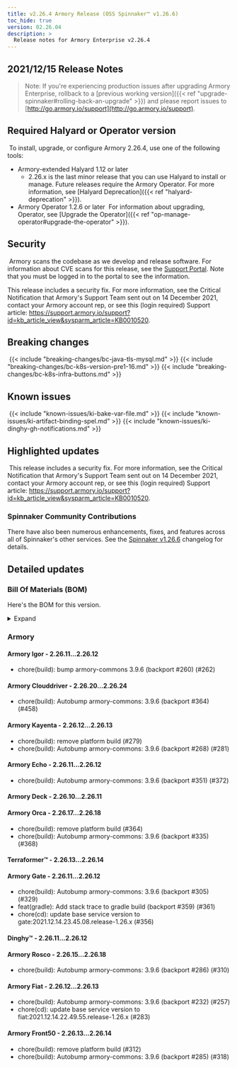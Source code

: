 ```yaml
---
title: v2.26.4 Armory Release (OSS Spinnaker™ v1.26.6)
toc_hide: true
version: 02.26.04
description: >
  Release notes for Armory Enterprise v2.26.4
---
```


## 2021/12/15 Release Notes

> Note: If you're experiencing production issues after upgrading Armory Enterprise, rollback to a [previous working version]({{< ref "upgrade-spinnaker#rolling-back-an-upgrade" >}}) and please report issues to [http://go.armory.io/support](http://go.armory.io/support).

## Required Halyard or Operator version
​
To install, upgrade, or configure Armory 2.26.4, use one of the following tools:
​
- Armory-extended Halyard 1.12 or later
  - 2.26.x is the last minor release that you can use Halyard to install or manage. Future releases require the Armory Operator. For more information, see [Halyard Deprecation]({{< ref "halyard-deprecation" >}}).
​
- Armory Operator 1.2.6 or later
​
   For information about upgrading, Operator, see [Upgrade the Operator]({{< ref "op-manage-operator#upgrade-the-operator" >}}).
​
​
## Security
​
Armory scans the codebase as we develop and release software. For information about CVE scans for this release, see the [Support Portal](https://support.armory.io/support?id=kb_article_view&sysparm_article=KB0010414). Note that you must be logged in to the portal to see the information.

This release includes a security fix. For more information, see the Critical Notification that Armory's Support Team sent out on 14 December 2021, contact your Armory account rep, or see this (login required) Support article: https://support.armory.io/support?id=kb_article_view&sysparm_article=KB0010520.
​
## Breaking changes
<!-- Copy/paste from the previous version if there are recent ones. We can drop breaking changes after 3 minor versions. Add new ones from OSS and Armory. -->
​
{{< include "breaking-changes/bc-java-tls-mysql.md" >}}
​
{{< include "breaking-changes/bc-k8s-version-pre1-16.md" >}}
​
{{< include "breaking-changes/bc-k8s-infra-buttons.md" >}}
​
## Known issues
<!-- Copy/paste known issues from the previous version if they're not fixed. Add new ones from OSS and Armory. If there aren't any issues, state that so readers don't think we forgot to fill out this section. -->
​
{{< include "known-issues/ki-bake-var-file.md" >}}
{{< include "known-issues/ki-artifact-binding-spel.md" >}}
{{< include "known-issues/ki-dinghy-gh-notifications.md" >}}
​
## Highlighted updates
​
This release includes a security fix. For more information, see the Critical Notification that Armory's Support Team sent out on 14 December 2021, contact your Armory account rep, or see this (login required) Support article: https://support.armory.io/support?id=kb_article_view&sysparm_article=KB0010520.

###  Spinnaker Community Contributions

There have also been numerous enhancements, fixes, and features across all of Spinnaker's other services. See the
[Spinnaker v1.26.6](https://www.spinnaker.io/changelogs/1.26.6-changelog/) changelog for details.

## Detailed updates

### Bill Of Materials (BOM)

Here's the BOM for this version.
<details><summary>Expand</summary>
<pre class="highlight">
<code>version: 2.26.4
timestamp: "2021-12-15 17:47:54"
services:
    clouddriver:
        commit: 18729608df655fa9ffdf28a968e4bdf22e140e59
        version: 2.26.24
    deck:
        commit: 198d62eae2710dceed1f462e50a183abba613fef
        version: 2.26.11
    dinghy:
        commit: d1406fad85771d7f44a266d3302d6195c00d7ec2
        version: 2.26.12
    echo:
        commit: ce4f4ed265be8cb746784c6fd4bed7bf5156107e
        version: 2.26.12
    fiat:
        commit: e46182a670fc9bac7c02f809df7ffe65c89ba148
        version: 2.26.13
    front50:
        commit: 7e14c30538a9b97468aba0360408abf4a06bc0dd
        version: 2.26.14
    gate:
        commit: 41c92b2d613e47521c60d2c9036504ff405fbb91
        version: 2.26.12
    igor:
        commit: 889135384533cd723c0a6377a37a7365cf92a8b2
        version: 2.26.12
    kayenta:
        commit: 2403ad86e76898a65939ebdf879bf287fa8b1429
        version: 2.26.13
    monitoring-daemon:
        version: 2.26.0
    monitoring-third-party:
        version: 2.26.0
    orca:
        commit: 624af61e6bf75bc92e67a6bef6439f8ae29ec79a
        version: 2.26.18
    rosco:
        commit: cbb42562fad6583e6efcb24a7378cb6fd84668f0
        version: 2.26.18
    terraformer:
        commit: 2dc177734c1445252dfeb3b8353ce94596c8a4c3
        version: 2.26.14
dependencies:
    redis:
        version: 2:2.8.4-2
artifactSources:
    dockerRegistry: docker.io/armory
</code>
</pre>
</details>

### Armory


#### Armory Igor - 2.26.11...2.26.12

  - chore(build): bump armory-commons 3.9.6 (backport #260) (#262)

#### Armory Clouddriver - 2.26.20...2.26.24

  - chore(build): Autobump armory-commons: 3.9.6 (backport #364) (#458)

#### Armory Kayenta - 2.26.12...2.26.13

  - chore(build): remove platform build (#279)
  - chore(build): Autobump armory-commons: 3.9.6 (backport #268) (#281)

#### Armory Echo - 2.26.11...2.26.12

  - chore(build): Autobump armory-commons: 3.9.6 (backport #351) (#372)

#### Armory Deck - 2.26.10...2.26.11


#### Armory Orca - 2.26.17...2.26.18

  - chore(build): remove platform build (#364)
  - chore(build): Autobump armory-commons: 3.9.6 (backport #335) (#368)

#### Terraformer™ - 2.26.13...2.26.14


#### Armory Gate - 2.26.11...2.26.12

  - chore(build): Autobump armory-commons: 3.9.6 (backport #305) (#329)
  - feat(gradle): Add stack trace to gradle build (backport #359) (#361)
  - chore(cd): update base service version to gate:2021.12.14.23.45.08.release-1.26.x (#356)

#### Dinghy™ - 2.26.11...2.26.12


#### Armory Rosco - 2.26.15...2.26.18

  - chore(build): Autobump armory-commons: 3.9.6 (backport #286) (#310)

#### Armory Fiat - 2.26.12...2.26.13

  - chore(build): Autobump armory-commons: 3.9.6 (backport #232) (#257)
  - chore(cd): update base service version to fiat:2021.12.14.22.49.55.release-1.26.x (#283)

#### Armory Front50 - 2.26.13...2.26.14

  - chore(build): remove platform build (#312)
  - chore(build): Autobump armory-commons: 3.9.6 (backport #285) (#318)
